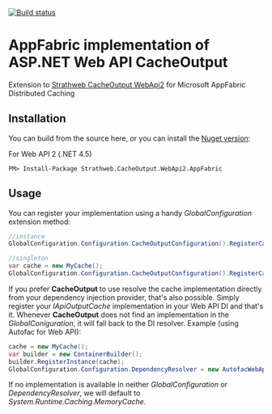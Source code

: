[![Build status](https://ci.appveyor.com/api/projects/status/r526dq5gpud5tb6y?svg=true)](https://ci.appveyor.com/project/micdenny/strathweb-cacheoutput-webapi2-appfabric)

# AppFabric implementation of ASP.NET Web API CacheOutput

Extension to [Strathweb CacheOutput WebApi2](https://github.com/filipw/Strathweb.CacheOutput.Azure) for Microsoft AppFabric Distributed Caching

Installation
--------------------
You can build from the source here, or you can install the [Nuget version](https://www.nuget.org/packages/Strathweb.CacheOutput.WebApi2.AppFabric/):

For Web API 2 (.NET 4.5)
    
    PM> Install-Package Strathweb.CacheOutput.WebApi2.AppFabric
    
Usage
--------------------

You can register your implementation using a handy *GlobalConfiguration* extension method:

```csharp
//instance
GlobalConfiguration.Configuration.CacheOutputConfiguration().RegisterCacheOutputProvider(() => new MyCache());

//singleton
var cache = new MyCache();
GlobalConfiguration.Configuration.CacheOutputConfiguration().RegisterCacheOutputProvider(() => cache);	
```

If you prefer **CacheOutput** to use resolve the cache implementation directly from your dependency injection provider, that's also possible. Simply register your *IApiOutputCache* implementation in your Web API DI and that's it. Whenever **CacheOutput** does not find an implementation in the *GlobalConiguration*, it will fall back to the DI resolver. Example (using Autofac for Web API):

```csharp
cache = new MyCache();
var builder = new ContainerBuilder();
builder.RegisterInstance(cache);
GlobalConfiguration.Configuration.DependencyResolver = new AutofacWebApiDependencyResolver(builder.Build());
```

If no implementation is available in neither *GlobalConfiguration* or *DependencyResolver*, we will default to *System.Runtime.Caching.MemoryCache*.
